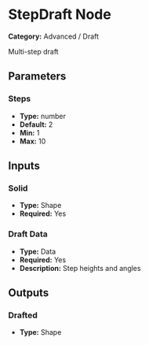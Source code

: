 
# StepDraft Node

**Category:** Advanced / Draft

Multi-step draft

## Parameters


### Steps
- **Type:** number
- **Default:** 2
- **Min:** 1
- **Max:** 10



## Inputs


### Solid
- **Type:** Shape
- **Required:** Yes



### Draft Data
- **Type:** Data
- **Required:** Yes
- **Description:** Step heights and angles


## Outputs


### Drafted
- **Type:** Shape




